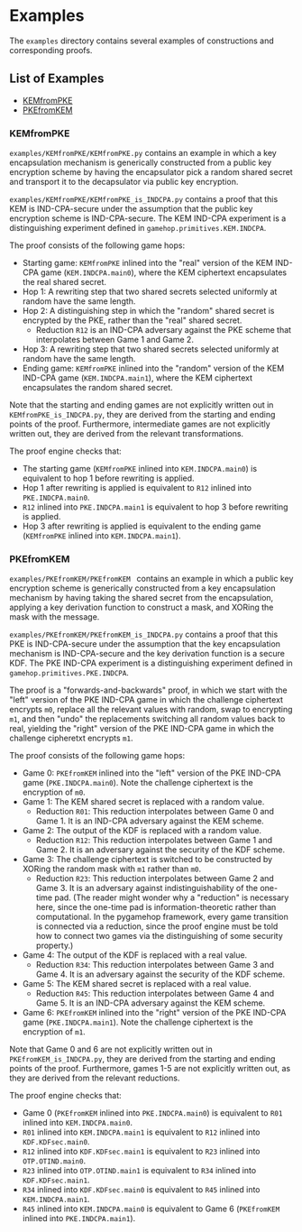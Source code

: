 # Examples

The `examples` directory contains several examples of constructions and corresponding proofs.

## List of Examples

- [KEMfromPKE](#KEMfromPKE)
- [PKEfromKEM](#PKEfromKEM)

### KEMfromPKE

`examples/KEMfromPKE/KEMfromPKE.py` contains an example in which a key encapsulation mechanism is generically constructed from a public key encryption scheme by having the encapsulator pick a random shared secret and transport it to the decapsulator via public key encryption.

`examples/KEMfromPKE/KEMfromPKE_is_INDCPA.py` contains a proof that this KEM is IND-CPA-secure under the assumption that the public key encryption scheme is IND-CPA-secure. The KEM IND-CPA experiment is a distinguishing experiment defined in `gamehop.primitives.KEM.INDCPA`.  

The proof consists of the following game hops:

- Starting game: `KEMfromPKE` inlined into the "real" version of the KEM IND-CPA game (`KEM.INDCPA.main0`), where the KEM ciphertext encapsulates the real shared secret.
- Hop 1: A rewriting step that two shared secrets selected uniformly at random have the same length.
- Hop 2: A distinguishing step in which the "random" shared secret is encrypted by the PKE, rather than the "real" shared secret.
	- Reduction `R12` is an IND-CPA adversary against the PKE scheme that interpolates between Game 1 and Game 2.
- Hop 3: A rewriting step that two shared secrets selected uniformly at random have the same length.
- Ending game: `KEMfromPKE` inlined into the "random" version of the KEM IND-CPA game (`KEM.INDCPA.main1`), where the KEM ciphertext encapsulates the random shared secret.

Note that the starting and ending games are not explicitly written out in `KEMfromPKE_is_INDCPA.py`, they are derived from the starting and ending points of the proof. Furthermore, intermediate games are not explicitly written out, they are derived from the relevant transformations.

The proof engine checks that:

- The starting game (`KEMfromPKE` inlined into `KEM.INDCPA.main0`) is equivalent to hop 1 before rewriting is applied.
- Hop 1 after rewriting is applied is equivalent to `R12` inlined into `PKE.INDCPA.main0`.
- `R12` inlined into `PKE.INDCPA.main1` is equivalent to hop 3 before rewriting is applied.
- Hop 3 after rewriting is applied is equivalent to the ending game (`KEMfromPKE` inlined into `KEM.INDCPA.main1`).

### PKEfromKEM

`examples/PKEfromKEM/PKEfromKEM ` contains an example in which a public key encryption scheme is generically constructed from a key encapsulation mechanism by having taking the shared secret from the encapsulation, applying a key derivation function to construct a mask, and XORing the mask with the message.

`examples/PKEfromKEM/PKEfromKEM_is_INDCPA.py` contains a proof that this PKE is IND-CPA-secure under the assumption that the key encapsulation mechanism is IND-CPA-secure and the key derivation function is a secure KDF. The PKE IND-CPA experiment is a distinguishing experiment defined in `gamehop.primitives.PKE.INDCPA`.  

The proof is a "forwards-and-backwards" proof, in which we start with the "left" version of the PKE IND-CPA game in which the challenge ciphertext encrypts `m0`, replace all the relevant values with random, swap to encrypting `m1`, and then "undo" the replacements switching all random values back to real, yielding the "right" version of the PKE IND-CPA game in which the challenge cipheretxt encrypts `m1`.

The proof consists of the following game hops:

- Game 0: `PKEfromKEM` inlined into the "left" version of the PKE IND-CPA game (`PKE.INDCPA.main0`). Note the challenge ciphertext is the encryption of `m0`.
- Game 1: The KEM shared secret is replaced with a random value.
	- Reduction `R01`: This reduction interpolates between Game 0 and Game 1. It is an IND-CPA adversary against the KEM scheme.
- Game 2: The output of the KDF is replaced with a random value.
	- Reduction `R12`: This reduction interpolates between Game 1 and Game 2. It is an adversary against the security of the KDF scheme.
- Game 3: The challenge ciphertext is switched to be constructed by XORing the random mask with `m1` rather than `m0`.
	- Reduction `R23`: This reduction interpolates between Game 2 and Game 3. It is an adversary against indistinguishability of the one-time pad.  (The reader might wonder why a "reduction" is necessary here, since the one-time pad is information-theoretic rather than computational. In the pygamehop framework, every game transition is connected via a reduction, since the proof engine must be told how to connect two games via the distinguishing of some security property.)
- Game 4: The output of the KDF is replaced with a real value.
	- Reduction `R34`: This reduction interpolates between Game 3 and Game 4. It is an adversary against the security of the KDF scheme.
- Game 5: The KEM shared secret is replaced with a real value.
	- Reduction `R45`: This reduction interpolates between Game 4 and Game 5. It is an IND-CPA adversary against the KEM scheme.
- Game 6: `PKEfromKEM` inlined into the "right" version of the PKE IND-CPA game (`PKE.INDCPA.main1`). Note the challenge ciphertext is the encryption of `m1`.

Note that Game 0 and 6 are not explicitly written out in `PKEfromKEM_is_INDCPA.py`, they are derived from the starting and ending points of the proof. Furthermore, games 1-5 are not explicitly written out, as they are derived from the relevant reductions.

The proof engine checks that:

- Game 0 (`PKEfromKEM` inlined into `PKE.INDCPA.main0`) is equivalent to `R01` inlined into `KEM.INDCPA.main0`.
- `R01` inlined into `KEM.INDCPA.main1` is equivalent to `R12` inlined into `KDF.KDFsec.main0`.
- `R12` inlined into `KDF.KDFsec.main1` is equivalent to `R23` inlined into `OTP.OTIND.main0`.
- `R23` inlined into `OTP.OTIND.main1` is equivalent to `R34` inlined into `KDF.KDFsec.main1`. 
- `R34` inlined into `KDF.KDFsec.main0` is equivalent to `R45` inlined into `KEM.INDCPA.main1`.
- `R45` inlined into `KEM.INDCPA.main0` is equivalent to Game 6 (`PKEfromKEM` inlined into `PKE.INDCPA.main1`).
